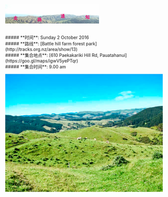 ![skyline](_images/skyline2.png)

<br/>
##### **时间**: Sunday 2 October 2016
<br/>
##### **路线**: [Battle hill farm forest park](http://tracks.org.nz/area/show/13)
<br/>
##### **集合地点**: [610 Paekakariki Hill Rd, Pauatahanui](https://goo.gl/maps/igwV5yePTqr)
<br/>
##### **集合时间**: 9.00 am 

<br/>









![battle_hill2](_images/battle_hill2.jpg)
<br/>


